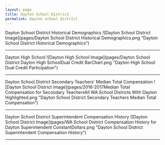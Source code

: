 ```yaml
---
layout: page
title: Dayton School District
permalink: dayton school district
---
```



Dayton School District Historical Demographics
![Dayton School District Image](pages/Dayton School District Historical Demographics.png "Dayton School District Historical Demographics")

___

Dayton High School
![Dayton High School Image](pages/Dayton School District Dayton High SchoolDual Credit BarChart.png "Dayton High School Dual Credit Participation")

___

Dayton School District Secondary Teachers' Median Total Compensation
![Dayton School District Image](pages/2016-2017Median Total Compensation for Secondary TeachersAll WA School Districts With Dayton Highlighted.png "Dayton School District Secondary Teachers Median Total Compensation")

___

Dayton School District Superintendent Compensation History
![Dayton School District Image](pages/WA School District Compensation History for Dayton Superintendent ConstantDollars.png "Dayton School District Superintendent Compensation History")

___

